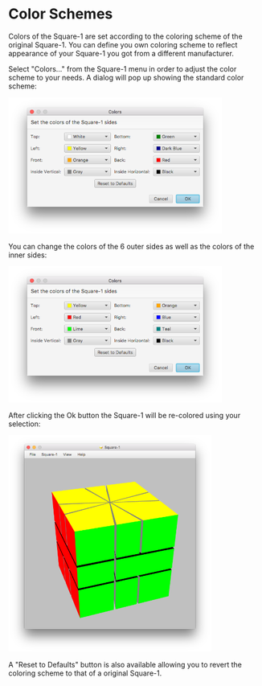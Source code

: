 # Color Schemes

Colors of the Square-1 are set according to the coloring scheme of the original Square-1. You can define you own coloring scheme to reflect appearance of your Square-1 you got from a different manufacturer.

Select "Colors..." from the Square-1 menu in order to adjust the color scheme to your needs. A dialog will pop up showing the standard color scheme:

<img src="images/color1.png" alt="Square 1" width="425" height="271">

You can change the colors of the 6 outer sides as well as the colors of the inner sides:

<img src="images/color2.png" alt="Square 1" width="425" height="271">

After clicking the Ok button the Square-1 will be re-colored using your selection:

<img src="images/color3.png" alt="Square 1" width="404" height="431">

A "Reset to Defaults" button is also available allowing you to revert the coloring scheme to that of a original Square-1.
